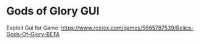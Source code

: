 # Gods of Glory GUI
 Exploit Gui for Game: https://www.roblox.com/games/5665787539/Relics-Gods-Of-Glory-BETA
